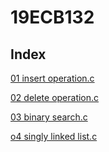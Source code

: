 # 19ECB132

## Index
[01 insert operation.c](01_insert_operation.c)

[02 delete operation.c](02_delete_operation.c)

[03 binary search.c](03_binary_search.c)

[o4 singly linked list.c](04_singly_linked_list.c)
